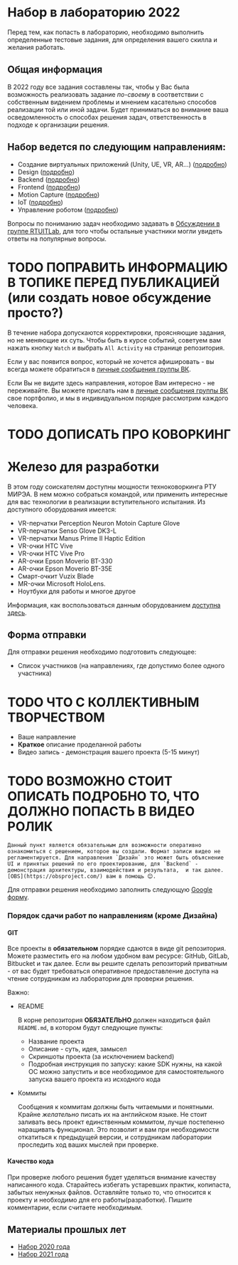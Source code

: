 # Набор в лабораторию 2022

Перед тем, как попасть в лабораторию, необходимо выполнить определенные тестовые задания, для определения вашего скилла и желания работать.

## Общая информация
В 2022 году все задания составлены так, чтобы у Вас была возможность реализовать задание *по-своему* в соответствии с собственным видением проблемы и мнением касательно способов реализации той или иной задачи. Будет приниматься во внимание ваша осведомленность о способах решения задач, ответственность в подходе к организации решения.
## Набор ведется по следующим направлениям:

* Создание виртуальных приложений (Unity, UE, VR, AR…) ([подробно](requirements/engine/README.md))
* Design ([подробно](requirements/design/README.md))
* Backend ([подробно](requirements/back/README.md))
* Frontend ([подробно](requirements/front/README.md))
* Motion Capture ([подробно](requirements/mocap/README.md))
* IoT ([подробно](requirements/iot/README.md))
* Управление роботом ([подробно](requirements/robot-control/README.md))

Вопросы по пониманию задач необходимо задавать в [Обсуждении в группе RTUITLab](https://vk.com/topic-171158291_47137948), для того чтобы остальные участники могли увидеть ответы на популярные вопросы.

# **TODO ПОПРАВИТЬ ИНФОРМАЦИЮ В ТОПИКЕ ПЕРЕД ПУБЛИКАЦИЕЙ (или создать новое обсуждение просто?)**

В течение набора допускаются корректировки, проясняющие задания, но не меняющие их суть. Чтобы быть в курсе событий, советуем вам нажать кнопку `Watch` и выбрать `All Activity` на странице репозитория.

Если у вас появится вопрос, который не хочется афишировать - вы всегда можете обратиться в [личные сообщения группы ВК](https://vk.com/rtuitlab).

Если Вы не видите здесь направления, которое Вам интересно - не переживайте. Вы можете прислать нам в [личные сообщения группы ВК](https://vk.com/rtuitlab) свое портфолио, и мы в индивидуальном порядке рассмотрим каждого человека.
# **TODO ДОПИСАТЬ ПРО КОВОРКИНГ**

# Железо для разработки
В этом году соискателям доступны мощности техноковоркинга РТУ МИРЭА. В нем можно собраться командой, или применить интересные для вас технологии в реализации вступительного испытания. Из доступного оборудования имеется:
- VR-перчатки Perception Neuron Motoin Capture Glove
- VR-перчатки Senso Glove DK3-L
- VR-перчатки Manus Prime II Haptic Edition
- VR-очки HTC Vive
- VR-очки HTC Vive Pro
- AR-очки Epson Moverio BT-330
- AR-очки Epson Moverio BT-35E
- Смарт-очкит Vuzix Blade
- MR-очки Microsoft HoloLens.
- Ноутбуки для работы и многое другое

Информация, как воспользоваться данным оборудованием [доступна здесь](https://vk.com/rtuitlab?w=wall-171158291_453).
## Форма отправки

Для отправки решения необходимо подготовить следующее:

* Список участников (на направлениях, где допустимо более одного участника)
# **TODO ЧТО С КОЛЛЕКТИВНЫМ ТВОРЧЕСТВОМ**

* Ваше направление
* **Краткое** описание проделанной работы
* Видео запись - демонстрация вашего проекта (5-15 минут)
# **TODO ВОЗМОЖНО СТОИТ ОПИСАТЬ ПОДРОБНО ТО, ЧТО ДОЛЖНО ПОПАСТЬ В ВИДЕО РОЛИК**

    Данный пункт является обязательным для возможности оперативно ознакомиться с решением, которое вы создали. Формат записи видео не регламентируется. Для направления `Дизайн` это может быть объяснение UI и принятых решений по его проектированию, для `Backend` - демонстрация архитектуры, взаимодействия и результата,  и так далее. [OBS](https://obsproject.com/) вам в помощь 😊.

Для отправки решения необходимо заполнить следующую [Google форму](https://forms.gle/Qtd4Dqb4MgJZ8BjG7).

### Порядок сдачи работ по направлениям (кроме Дизайна)

#### **GIT**

Все проекты в **обязательном** порядке сдаются в виде git репозитория. Можете разместить его на любом удобном вам ресурсе: GitHub, GitLab, Bitbucket и так далее. Если вы решите сделать репозиторий приватным - от вас будет требоваться оперативное предоставление доступа на чтение сотрудникам из лаборатории для проверки решения.

Важно:
* README

    В корне репозитория **ОБЯЗАТЕЛЬНО** должен находиться файл `README.md`, в котором будут следующие пункты:
    * Название проекта
    * Описание - суть, идея, замысел
    * Скриншоты проекта (за исключением backend)
    * Подробная инструкция по запуску: какие SDK нужны, на какой ОС можно запустить и все необходимое для самостоятельного запуска вашего проекта из исходного кода
* Коммиты

    Сообщения к коммитам должны быть читаемыми и понятными. Крайне *желательно* писать их на английском языке. Не стоит заливать весь проект единственным коммитом, лучше постепенно наращивать функционал. Это позволит и вам при необходимости откатиться к предыдущей версии, и сотрудникам лаборатории проследить ход ваших мыслей при проверке.

#### **Качество кода**

При проверке любого решения будет уделяться внимание качеству написанного кода. Старайтесь избегать устаревших практик, копипаста, забытых ненужных файлов. Оставляйте только то, что относится к проекту и необходимо для его работы(разработки). Пишите комментарии, если считаете необходимым.
## **Материалы прошлых лет**
* [Набор 2020 года](2020)
* [Набор 2021 года](2021)
